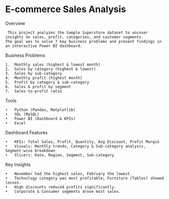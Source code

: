 # E-commerce Sales Analysis


Overview

     This project analyzes the Sample Superstore dataset to uncover insights on sales, profit, categories, and customer segments.
    The goal was to solve 7 key business problems and present findings in an interactive Power BI dashboard.



   Business Problems
   
	1.	Monthly sales (highest & lowest month)
	2.	Sales by category (highest & lowest)
	3.	Sales by sub-category
	4.	Monthly profit (highest month)
	5.	Profit by category & sub-category
	6.	Sales & profit by segment
	7.	Sales-to-profit ratio


 Tools
 
	•	Python (Pandas, Matplotlib)
	•	SQL (MySQL)
	•	Power BI (Dashboard & KPIs)
	•	Excel


 Dashboard Features
 
	•	KPIs: Total Sales, Profit, Quantity, Avg Discount, Profit Margin
	•	Visuals: Monthly trends, Category & Sub-category analysis, Segment-wise breakdown
	•	Slicers: Date, Region, Segment, Sub-category


 Key Insights
 
	•	November had the highest sales, February the lowest.
	•	Technology category was most profitable; Furniture (Tables) showed losses.
	•	High discounts reduced profits significantly.
	•	Corporate & Consumer segments drove most sales.
